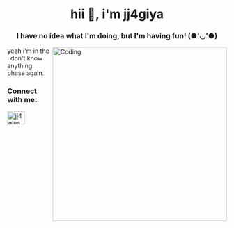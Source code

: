 <h1 align="center">hii 👋, i'm jj4giya</h1>
<h3 align="center">I have no idea what I'm doing, but I'm having fun! (●'◡'●)</h3>
<img align="right" alt="Coding" width="400" src="https://media.tenor.com/p51HUMLXK70AAAAC/hi-twice.gif">

yeah i'm in the i don't know anything phase again.

<h3 align="left">Connect with me:</h3>
<p align="left">
<a href="https://twitter.com/jj4giya" target="blank"><img align="center" src="https://raw.githubusercontent.com/rahuldkjain/github-profile-readme-generator/master/src/images/icons/Social/twitter.svg" alt="jj4giya" height="30" width="40" /></a>
</p>

